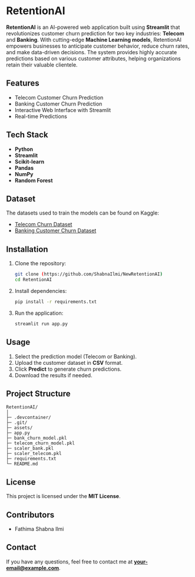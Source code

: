 # RetentionAI

**RetentionAI** is an AI-powered web application built using **Streamlit** that revolutionizes customer churn prediction for two key industries: **Telecom** and **Banking**. With cutting-edge **Machine Learning models**, RetentionAI empowers businesses to anticipate customer behavior, reduce churn rates, and make data-driven decisions. The system provides highly accurate predictions based on various customer attributes, helping organizations retain their valuable clientele.

## Features
- Telecom Customer Churn Prediction
- Banking Customer Churn Prediction
- Interactive Web Interface with Streamlit
- Real-time Predictions

## Tech Stack
- **Python**
- **Streamlit**
- **Scikit-learn**
- **Pandas**
- **NumPy**
- **Random Forest**

## Dataset
The datasets used to train the models can be found on Kaggle:
- [Telecom Churn Dataset](https://www.kaggle.com/code/ybifoundation/telecom-customer-churn-prediction)
- [Banking Customer Churn Dataset](https://www.kaggle.com/datasets/saurabhbadole/bank-customer-churn-prediction-dataset)

## Installation
1. Clone the repository:
   ```bash
   git clone (https://github.com/ShabnaIlmi/NewRetentionAI)
   cd RetentionAI
   ```

2. Install dependencies:
   ```bash
   pip install -r requirements.txt
   ```

3. Run the application:
   ```bash
   streamlit run app.py
   ```

## Usage
1. Select the prediction model (Telecom or Banking).
2. Upload the customer dataset in **CSV** format.
3. Click **Predict** to generate churn predictions.
4. Download the results if needed.

## Project Structure
```
RetentionAI/
│
├─ .devcontainer/      
├─ .git/               
├─ assets/             
├─ app.py              
├─ bank_churn_model.pkl 
├─ telecom_churn_model.pkl 
├─ scaler_bank.pkl      
├─ scaler_telecom.pkl  
├─ requirements.txt     
└─ README.md           
```

## License
This project is licensed under the **MIT License**.

## Contributors
- Fathima Shabna Ilmi

## Contact
If you have any questions, feel free to contact me at **[your-email@example.com](mailto:ilmishabna03@gmail.com)**.

